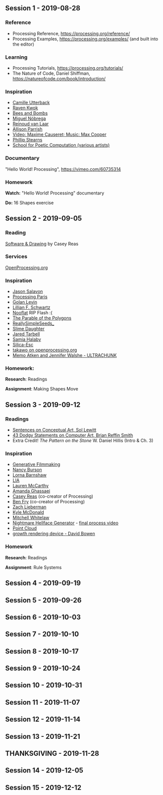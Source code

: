 ## Session 1 - 2019-08-28

### Reference

- Processing Reference, https://processing.org/reference/
- Processing Examples, https://processing.org/examples/ (and built into the editor)

### Learning

- Processing Tutorials, https://processing.org/tutorials/
- The Nature of Code, Daniel Shiffman, https://natureofcode.com/book/introduction/

### Inspiration

- [Camille Utterback](http://camilleutterback.com/vitae/statement/)
- [Raven Kwok](http://ravenkwok.com/about/)
- [Bees and Bombs](http://beesandbombs.com/)
- [Miguel Nóbrega](http://superficie.ink/about)
- [Reinoud van Laar](http://reinoudvanlaar.nl/)
- [Allison Parrish](https://www.decontextualize.com/)
- [Video: Maxime Causeret; Music: Max Cooper](https://vimeo.com/196269431)
- [Phillip Stearns](https://phillipstearns.wordpress.com/about/)
- [School for Poetic Computation (various artists)](https://www.creativeapplications.net/maxmsp/sfpc-spring-2019-student-showcase/)

### Documentary

"Hello World! Processing", https://vimeo.com/60735314

### Homework

**Watch:** "Hello World! Processing" documentary

**Do:** 16 Shapes exercise



## Session 2 - 2019-09-05

### Reading

[Software & Drawing](https://artport.whitney.org/commissions/softwarestructures/text.html) by Casey Reas


### Services

[OpenProcessing.org](https://www.openprocessing.org/home/join)


### Inspiration

- [Jason Salavon](http://salavon.com/)
- [Processing Paris](https://vimeo.com/23753834)
- [Golan Levin](http://www.flong.com/)
- [Lillian F. Schwartz](http://lillian.com/)
- [Nooflat](http://www.nooflat.nu/) RIP Flash :(
- [The Parable of the Polygons](https://ncase.me/polygons/)
- [ReallySimpleSeeds_](https://vimeo.com/939779)
- [Slime Daughter](http://slimedaughter.com/)
- [Jared Tarbell](http://www.complexification.net/gallery/)
- [Samia Halaby](https://www.youtube.com/watch?v=sDfIkXf3uzA)
- [Silica-Esc](https://vimeo.com/10154340)
- [takawo on openprocessing.org](https://www.openprocessing.org/user/6533)
- [Memo Atken and Jennifer Walshe - ULTRACHUNK](https://twitter.com/memotv/status/1062854014797299713)


### Homework:

**Research**: Readings

**Assignment**: Making Shapes Move



## Session 3 - 2019-09-12

### Readings

- [Sentences on Conceptual Art, Sol Lewitt](http://www.altx.com/vizarts/conceptual.html)
- [43 Dodgy Statements on Computer Art, Brian Reffin Smith](http://www.interactivearchitecture.org/43-dodgy-statements-on-computer-art.html)
- Extra Credit! *The Pattern on the Stone* W. Daniel Hillis (Intro & Ch. 3)


### Inspiration

- [Generative Filmmaking](https://www.vice.com/en_us/article/8qmkmb/creative-code-a-look-at-generative-filmmaking)
- [Nancy Burson](http://nancyburson.com/)
- [Lorna Barnshaw](https://www.behance.net/lornabarnshaw)
- [LIA](http://www.liaworks.com/about/)
- [Lauren McCarthy](http://lauren-mccarthy.com/)
- [Amanda Ghassaei](http://www.amandaghassaei.com/about/)
- [Casey Reas](http://reas.com/) (co-creator of Processing)
- [Ben Fry](https://benfry.com/) (co-creator of Processing)
- [Zach Lieberman](http://thesystemis.com/)
- [Kyle McDonald](http://www.kylemcdonald.net/)
- [Mitchell Whitelaw](http://mtchl.net/category/projects/)
- [Nightmare Hellface Generator](https://www.vice.com/en_us/article/8x9nmz/nightmare-hellface-generator-is-cutting-edge-machine-learning) - [final process video](https://www.youtube.com/watch?v=pWNgq4f4jDg)
- [Point Cloud](https://vimeo.com/42896836)
- [growth rendering device - David Bowen](https://vimeo.com/20967793)

### Homework

**Research**: Readings

**Assignment**: Rule Systems



## Session 4 - 2019-09-19

## Session 5 - 2019-09-26

## Session 6 - 2019-10-03

## Session 7 - 2019-10-10

## Session 8 - 2019-10-17

## Session 9 - 2019-10-24

## Session 10 - 2019-10-31

## Session 11 - 2019-11-07

## Session 12 - 2019-11-14

## Session 13 - 2019-11-21

## THANKSGIVING - 2019-11-28

## Session 14 - 2019-12-05

## Session 15 - 2019-12-12


